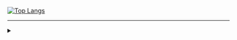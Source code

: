 <!-- ![header](https://capsule-render.vercel.app/api?type=waving&color=timeGradient&animation=twinkling&height=70&section=header&text=　&fontSize=30) -->


[![Top Langs](https://github-readme-stats.vercel.app/api/top-langs/?username=noir1458&layout=compact)](https://github.com/noir1458/github-readme-stats)

---




<details>
<summary></summary>

<!-- summary 아래 한칸 공백 두어야함 -->
[![Solved.ac프로필](http://mazassumnida.wtf/api/v2/generate_badge?boj=noir1458)](https://solved.ac/noir1458)
[![KnlnKS's LeetCode stats](https://leetcode-stats-six.vercel.app/api?username=noir1458)](https://leetcode.com/noir1458/)

[![noir1458](https://img.shields.io/endpoint?url=https%3A%2F%2Fatcoder-badges.now.sh%2Fapi%2Fatcoder%2Fjson%2Fnoir1458)](https://atcoder.jp/users/noir1458)
[![noir1458](https://img.shields.io/endpoint?url=https%3A%2F%2Fatcoder-badges.now.sh%2Fapi%2Fcodeforces%2Fjson%2Fnoir1458)](https://codeforces.com/profile/noir1458)
[sql](https://school.programmers.co.kr/learn/challenges?order=recent&page=1&languages=mysql%2Coracle)
[a](https://kenkoooo.com/atcoder/#/training)
ㅇㅅㅇ..
</details>


<!--
**noir1458/noir1458** is a ✨ _special_ ✨ repository because its `README.md` (this file) appears on your GitHub profile.

Here are some ideas to get you started:

- 🔭 I’m currently working on ...
- 🌱 I’m currently learning ...
- 👯 I’m looking to collaborate on ...
- 🤔 I’m looking for help with ...
- 💬 Ask me about ...
- 📫 How to reach me: ...
- 😄 Pronouns: ...
- ⚡ Fun fact: ...
-->  

